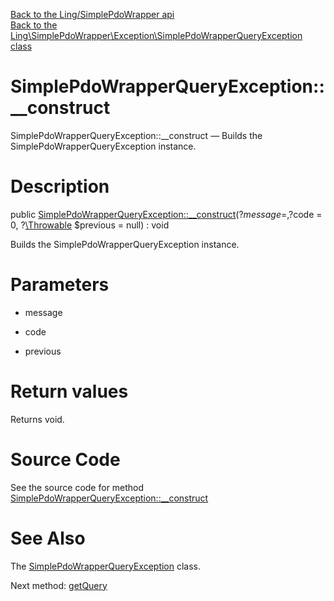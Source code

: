 [Back to the Ling/SimplePdoWrapper api](https://github.com/lingtalfi/SimplePdoWrapper/blob/master/doc/api/Ling/SimplePdoWrapper.md)<br>
[Back to the Ling\SimplePdoWrapper\Exception\SimplePdoWrapperQueryException class](https://github.com/lingtalfi/SimplePdoWrapper/blob/master/doc/api/Ling/SimplePdoWrapper/Exception/SimplePdoWrapperQueryException.md)


SimplePdoWrapperQueryException::__construct
================



SimplePdoWrapperQueryException::__construct — Builds the SimplePdoWrapperQueryException instance.




Description
================


public [SimplePdoWrapperQueryException::__construct](https://github.com/lingtalfi/SimplePdoWrapper/blob/master/doc/api/Ling/SimplePdoWrapper/Exception/SimplePdoWrapperQueryException/__construct.md)(?$message = , ?$code = 0, ?[\Throwable](http://php.net/manual/en/class.throwable.php) $previous = null) : void




Builds the SimplePdoWrapperQueryException instance.




Parameters
================


- message

    

- code

    

- previous

    


Return values
================

Returns void.








Source Code
===========
See the source code for method [SimplePdoWrapperQueryException::__construct](https://github.com/lingtalfi/SimplePdoWrapper/blob/master/Exception/SimplePdoWrapperQueryException.php#L29-L32)


See Also
================

The [SimplePdoWrapperQueryException](https://github.com/lingtalfi/SimplePdoWrapper/blob/master/doc/api/Ling/SimplePdoWrapper/Exception/SimplePdoWrapperQueryException.md) class.

Next method: [getQuery](https://github.com/lingtalfi/SimplePdoWrapper/blob/master/doc/api/Ling/SimplePdoWrapper/Exception/SimplePdoWrapperQueryException/getQuery.md)<br>


